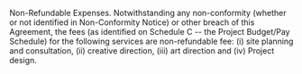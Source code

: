 Non-Refundable Expenses. Notwithstanding any non-conformity (whether or not identified in Non-Conformity Notice) or other breach of this Agreement, the fees (as identified on Schedule C -- the Project Budget/Pay Schedule) for the following services are non-refundable fee: (i) site planning and consultation, (ii) creative direction, (iii) art direction and (iv) Project design.